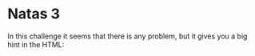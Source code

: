 # Natas 3
In this challenge it seems that there is any problem, but it gives you a big hint in the HTML:
